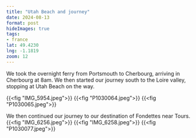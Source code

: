 ```yaml
---
title: "Utah Beach and journey"
date: 2024-08-13
format: post    
hideImages: true
tags: 
- france
lat: 49.4230 
lng: -1.1819
zoom: 12
---
```


We took the overnight ferry from Portsmouth to Cherbourg, arriving in Cherbourg at 8am. We then started our journey south to the Loire valley, stopping at Utah Beach on the way. 

{{<fig "IMG_5954.jpeg">}}
{{<fig "P1030064.jpeg">}}
{{<fig "P1030065.jpeg">}} 

We then continued our journey to our destination of Fondettes near Tours.
{{<fig "IMG_6256.jpeg">}}
{{<fig "IMG_6258.jpeg">}}
{{<fig "P1030077.jpeg">}}


